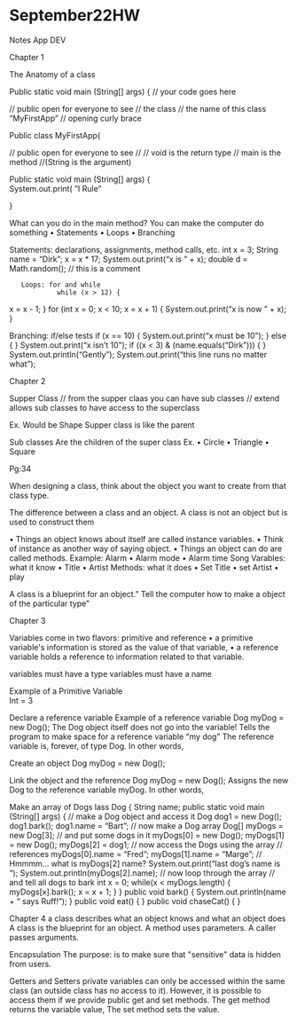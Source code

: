 # September22HW

Notes App DEV

Chapter 1




The Anatomy of a class 

Public static void main (String[]  args) {
// your code goes here 

// public open for everyone to see
// the class
// the name of this class “MyFirstApp”
// opening curly brace 

Public class MyFirstApp{


// public open for everyone to see
//
// void is the return type
// main is the method
//(String is the argument)

Public static void main (String[]  args) {	
System.out.print( ”I Rule”

}	

What can you do in the main method?
You can make the computer do something
•	Statements
•	Loops
•	Branching

                    
                      
                             



Statements: declarations, assignments, method calls, etc. 
          int x = 3;
          String name = “Dirk”;
          x = x * 17;
          System.out.print(“x is ” + x);
          double d = Math.random();
          // this is a comment


       Loops: for and while 
                while (x > 12) {
x = x - 1; } 
                for (int x = 0; x < 10; x = x + 1) {
                   System.out.print(“x is now ” + x);
                }
                 
Branching: if/else tests if (x == 10) { 
          System.out.print(“x must be 10”);
       } else {
       }  System.out.print(“x isn’t 10”);
       if ((x < 3) & (name.equals(“Dirk”))) {
       }  System.out.println(“Gently”);
       System.out.print(“this line runs no matter what”);







Chapter 2


Supper Class 
// from the supper claas you can have sub classes
// extend allows sub classes to have access to the superclass

Ex. Would be Shape
Supper class is like the parent 


Sub classes
Are the children of the super class
Ex. 
•	Circle 
•	Triangle
•	Square



Pg:34

When designing a class, think about the object you want to create from that class type.

The difference between a class and an object.
A class is not an object but is used to construct them

•	Things an object knows about itself are called instance variables. 
•	Think of instance as another way of saying object. 
•	Things an object can do are called methods. 
Example: Alarm
•	Alarm mode 
•	Alarm time
Song
Varables: what it know 
•	Title
•	 Artist
Methods: what it does
•	Set Title
•	set Artist
•	play




A class is a blueprint for an object.” Tell the computer how to make a object of the particular type”











Chapter 3

Variables come in two flavors: primitive and reference
•	a primitive variable's information is stored as the value of that variable,
•	a reference variable holds a reference to information related to that variable.

variables must have a type 
variables must have a name 

Example of a Primitive Variable 	
Int = 3



Declare a reference variable 
Example of a reference variable
Dog myDog = new Dog(); 
The Dog object itself does not go into
the variable! 
Tells the program to make  space for a
reference variable “my dog”
 The reference variable
is, forever, of type Dog. In other words,



Create an object 
Dog myDog = new Dog(); 

Link the object and the reference 
Dog myDog = new Dog(); 
Assigns the new Dog to the reference variable myDog. In other words, 

Make an array of Dogs 
lass Dog {
String name;
public static void main (String[] args) { 
// make a Dog object and access it 
Dog dog1 = new Dog(); dog1.bark(); dog1.name = “Bart”; 
// now make a Dog array 
Dog[] myDogs = new Dog[3]; 
// and put some dogs in it 
myDogs[0] = new Dog(); myDogs[1] = new Dog(); myDogs[2] = dog1; 
// now access the Dogs using the array // references
myDogs[0].name = “Fred”; myDogs[1].name = “Marge”; 
// Hmmmm... what is myDogs[2] name? 
System.out.print(“last dog’s name is “); System.out.println(myDogs[2].name); 
// now loop through the array // and tell all dogs to bark int x = 0;
while(x < myDogs.length) { 
myDogs[x].bark(); 
x = x + 1; } 
} 
public void bark() { System.out.println(name + “ says Ruff!”); 
} 
public void eat() { } 
public void chaseCat() { } 












Chapter 4
a class describes what an object knows and what an object does 
A class is the blueprint for an object. 
A method uses parameters. 
A caller passes arguments. 


Encapsulation
The purpose: is to make sure that "sensitive" data is hidden from users.

Getters and Setters
private variables can only be accessed within the same class (an outside class has no access to it). However, it is possible to access them if we provide public get and set methods.
The get method returns the variable value, 
The set method sets the value.







